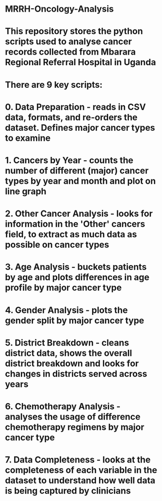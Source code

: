 # MRRH-Oncology-Analysis

# This repository stores the python scripts used to analyse cancer records collected from Mbarara Regional Referral Hospital in Uganda

# There are 9 key scripts:
# 0. Data Preparation - reads in CSV data, formats, and re-orders the dataset. Defines major cancer types to examine
# 1. Cancers by Year - counts the number of different (major) cancer types by year and month and plot on line graph
# 2. Other Cancer Analysis - looks for information in the 'Other' cancers field, to extract as much data as possible on cancer types
# 3. Age Analysis - buckets patients by age and plots differences in age profile by major cancer type
# 4. Gender Analysis - plots the gender split by major cancer type
# 5. District Breakdown - cleans district data, shows the overall district breakdown and looks for changes in districts served across years
# 6. Chemotherapy Analysis - analyses the usage of difference chemotherapy regimens by major cancer type
# 7. Data Completeness - looks at the completeness of each variable in the dataset to understand how well data is being captured by clinicians
